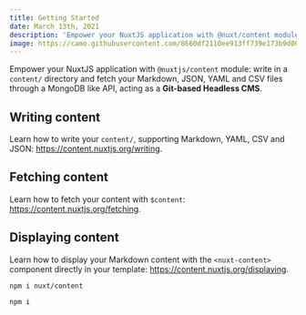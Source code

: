 ```yaml
---
title: Getting Started
date: March 13th, 2021
description: 'Empower your NuxtJS application with @nuxt/content module: write in a content/ directory and fetch your Markdown, JSON, YAML and CSV files through a MongoDB like API, acting as a Git-based Headless CMS.'
image: https://camo.githubusercontent.com/8660df2110ee913ff739e173b9d00871d8f8eb1bf7596e22c64d62bfae7e2b5a/68747470733a2f2f7777772e6f6e67726170682e636f6d2f77702d636f6e74656e742f75706c6f6164732f323031382f30322f6e6578746a735f69636f6e2e706e67
---
```


Empower your NuxtJS application with `@nuxtjs/content` module: write in a `content/` directory and fetch your Markdown, JSON, YAML and CSV files through a MongoDB like API, acting as a **Git-based Headless CMS**.

## Writing content

Learn how to write your `content/`, supporting Markdown, YAML, CSV and JSON: https://content.nuxtjs.org/writing.

## Fetching content

Learn how to fetch your content with `$content`: https://content.nuxtjs.org/fetching.

## Displaying content

Learn how to display your Markdown content with the `<nuxt-content>` component directly in your template: https://content.nuxtjs.org/displaying.

`npm i nuxt/content`

```bash
npm i

```